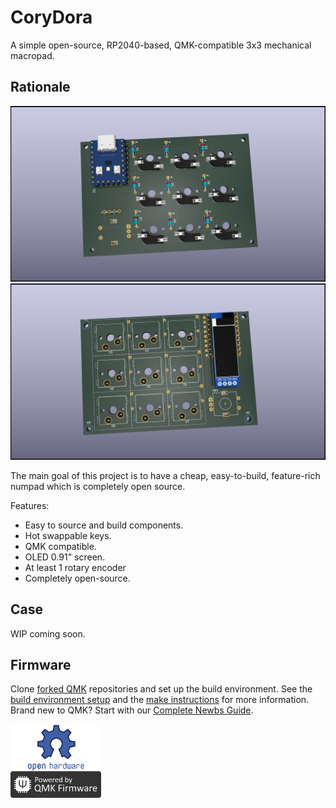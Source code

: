 # CoryDora

A simple open-source, RP2040-based, QMK-compatible 3x3 mechanical macropad.

## Rationale

<p align="center">
<img src="img/CoryDora.png" alt="CoryDora v1" width="600"/>
<img src="img/CoryDora-front.png" alt="CoryDora front v1" width="600"/>
</p>

The main goal of this project is to have a cheap, easy-to-build, feature-rich numpad which is completely open source.

Features:

- Easy to source and build components.
- Hot swappable keys.
- QMK compatible.
- OLED 0.91" screen.
- At least 1 rotary encoder
- Completely open-source.

## Case
WIP coming soon.


## Firmware

Clone [forked QMK](https://github.com/balub/qmk_firmware) repositories and set up the build environment. See the [build environment setup](https://docs.qmk.fm/#/getting_started_build_tools) and the [make instructions](https://docs.qmk.fm/#/getting_started_make_guide) for more information. Brand new to QMK? Start with our [Complete Newbs Guide](https://docs.qmk.fm/#/newbs).

<img src="img/qmk-badge-dark.png" alt="QMK" width="145"/>


